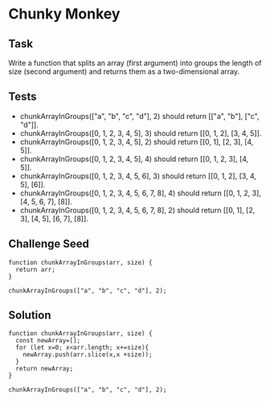# Chunky Monkey
## Task
Write a function that splits an array (first argument) into groups the length of size (second argument) and returns them as a two-dimensional array.

## Tests
- chunkArrayInGroups(["a", "b", "c", "d"], 2) should return [["a", "b"], ["c", "d"]].
- chunkArrayInGroups([0, 1, 2, 3, 4, 5], 3) should return [[0, 1, 2], [3, 4, 5]].
- chunkArrayInGroups([0, 1, 2, 3, 4, 5], 2) should return [[0, 1], [2, 3], [4, 5]].
- chunkArrayInGroups([0, 1, 2, 3, 4, 5], 4) should return [[0, 1, 2, 3], [4, 5]].
- chunkArrayInGroups([0, 1, 2, 3, 4, 5, 6], 3) should return [[0, 1, 2], [3, 4, 5], [6]].
- chunkArrayInGroups([0, 1, 2, 3, 4, 5, 6, 7, 8], 4) should return [[0, 1, 2, 3], [4, 5, 6, 7], [8]].
- chunkArrayInGroups([0, 1, 2, 3, 4, 5, 6, 7, 8], 2) should return [[0, 1], [2, 3], [4, 5], [6, 7], [8]].

## Challenge Seed
```
function chunkArrayInGroups(arr, size) {
  return arr;
}

chunkArrayInGroups(["a", "b", "c", "d"], 2);
```
## Solution
```
function chunkArrayInGroups(arr, size) {
  const newArray=[];
  for (let x=0; x<arr.length; x+=size){
    newArray.push(arr.slice(x,x +size));
  }
  return newArray;
}

chunkArrayInGroups(["a", "b", "c", "d"], 2); 
```
